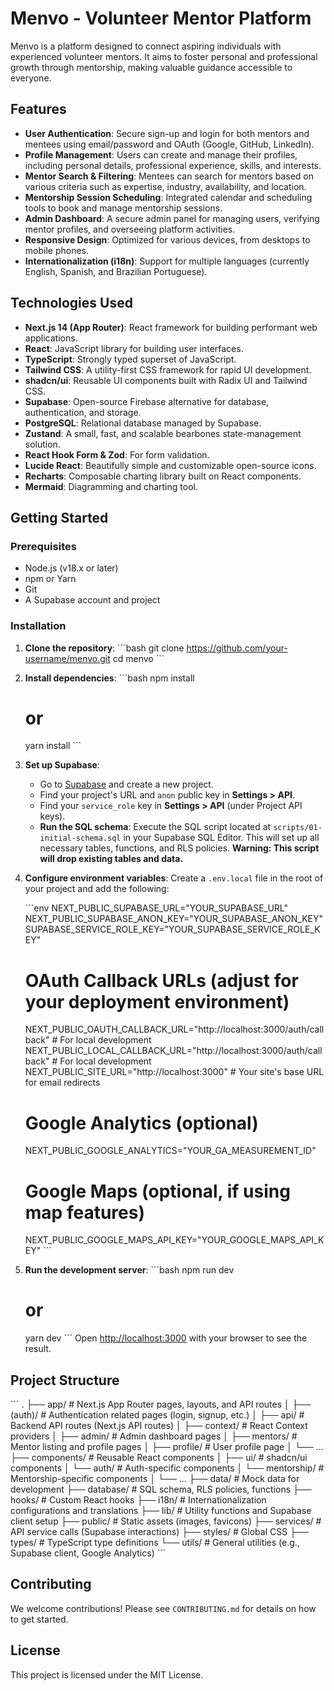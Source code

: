 # Menvo - Volunteer Mentor Platform

Menvo is a platform designed to connect aspiring individuals with experienced volunteer mentors. It aims to foster personal and professional growth through mentorship, making valuable guidance accessible to everyone.

## Features

*   **User Authentication**: Secure sign-up and login for both mentors and mentees using email/password and OAuth (Google, GitHub, LinkedIn).
*   **Profile Management**: Users can create and manage their profiles, including personal details, professional experience, skills, and interests.
*   **Mentor Search & Filtering**: Mentees can search for mentors based on various criteria such as expertise, industry, availability, and location.
*   **Mentorship Session Scheduling**: Integrated calendar and scheduling tools to book and manage mentorship sessions.
*   **Admin Dashboard**: A secure admin panel for managing users, verifying mentor profiles, and overseeing platform activities.
*   **Responsive Design**: Optimized for various devices, from desktops to mobile phones.
*   **Internationalization (i18n)**: Support for multiple languages (currently English, Spanish, and Brazilian Portuguese).

## Technologies Used

*   **Next.js 14 (App Router)**: React framework for building performant web applications.
*   **React**: JavaScript library for building user interfaces.
*   **TypeScript**: Strongly typed superset of JavaScript.
*   **Tailwind CSS**: A utility-first CSS framework for rapid UI development.
*   **shadcn/ui**: Reusable UI components built with Radix UI and Tailwind CSS.
*   **Supabase**: Open-source Firebase alternative for database, authentication, and storage.
*   **PostgreSQL**: Relational database managed by Supabase.
*   **Zustand**: A small, fast, and scalable bearbones state-management solution.
*   **React Hook Form & Zod**: For form validation.
*   **Lucide React**: Beautifully simple and customizable open-source icons.
*   **Recharts**: Composable charting library built on React components.
*   **Mermaid**: Diagramming and charting tool.

## Getting Started

### Prerequisites

*   Node.js (v18.x or later)
*   npm or Yarn
*   Git
*   A Supabase account and project

### Installation

1.  **Clone the repository**:
    \`\`\`bash
    git clone https://github.com/your-username/menvo.git
    cd menvo
    \`\`\`

2.  **Install dependencies**:
    \`\`\`bash
    npm install
    # or
    yarn install
    \`\`\`

3.  **Set up Supabase**:
    *   Go to [Supabase](https://supabase.com/) and create a new project.
    *   Find your project's URL and `anon` public key in **Settings > API**.
    *   Find your `service_role` key in **Settings > API** (under Project API keys).
    *   **Run the SQL schema**: Execute the SQL script located at `scripts/01-initial-schema.sql` in your Supabase SQL Editor. This will set up all necessary tables, functions, and RLS policies. **Warning: This script will drop existing tables and data.**

4.  **Configure environment variables**:
    Create a `.env.local` file in the root of your project and add the following:

    \`\`\`env
    NEXT_PUBLIC_SUPABASE_URL="YOUR_SUPABASE_URL"
    NEXT_PUBLIC_SUPABASE_ANON_KEY="YOUR_SUPABASE_ANON_KEY"
    SUPABASE_SERVICE_ROLE_KEY="YOUR_SUPABASE_SERVICE_ROLE_KEY"

    # OAuth Callback URLs (adjust for your deployment environment)
    NEXT_PUBLIC_OAUTH_CALLBACK_URL="http://localhost:3000/auth/callback" # For local development
    NEXT_PUBLIC_LOCAL_CALLBACK_URL="http://localhost:3000/auth/callback" # For local development
    NEXT_PUBLIC_SITE_URL="http://localhost:3000" # Your site's base URL for email redirects

    # Google Analytics (optional)
    NEXT_PUBLIC_GOOGLE_ANALYTICS="YOUR_GA_MEASUREMENT_ID"

    # Google Maps (optional, if using map features)
    NEXT_PUBLIC_GOOGLE_MAPS_API_KEY="YOUR_GOOGLE_MAPS_API_KEY"
    \`\`\`

5.  **Run the development server**:
    \`\`\`bash
    npm run dev
    # or
    yarn dev
    \`\`\`
    Open [http://localhost:3000](http://localhost:3000) with your browser to see the result.

## Project Structure

\`\`\`
.
├── app/                    # Next.js App Router pages, layouts, and API routes
│   ├── (auth)/             # Authentication related pages (login, signup, etc.)
│   ├── api/                # Backend API routes (Next.js API routes)
│   ├── context/            # React Context providers
│   ├── admin/              # Admin dashboard pages
│   ├── mentors/            # Mentor listing and profile pages
│   ├── profile/            # User profile page
│   └── ...
├── components/             # Reusable React components
│   ├── ui/                 # shadcn/ui components
│   └── auth/               # Auth-specific components
│   └── mentorship/         # Mentorship-specific components
│   └── ...
├── data/                   # Mock data for development
├── database/               # SQL schema, RLS policies, functions
├── hooks/                  # Custom React hooks
├── i18n/                   # Internationalization configurations and translations
├── lib/                    # Utility functions and Supabase client setup
├── public/                 # Static assets (images, favicons)
├── services/               # API service calls (Supabase interactions)
├── styles/                 # Global CSS
├── types/                  # TypeScript type definitions
└── utils/                  # General utilities (e.g., Supabase client, Google Analytics)
\`\`\`

## Contributing

We welcome contributions! Please see `CONTRIBUTING.md` for details on how to get started.

## License

This project is licensed under the MIT License.
